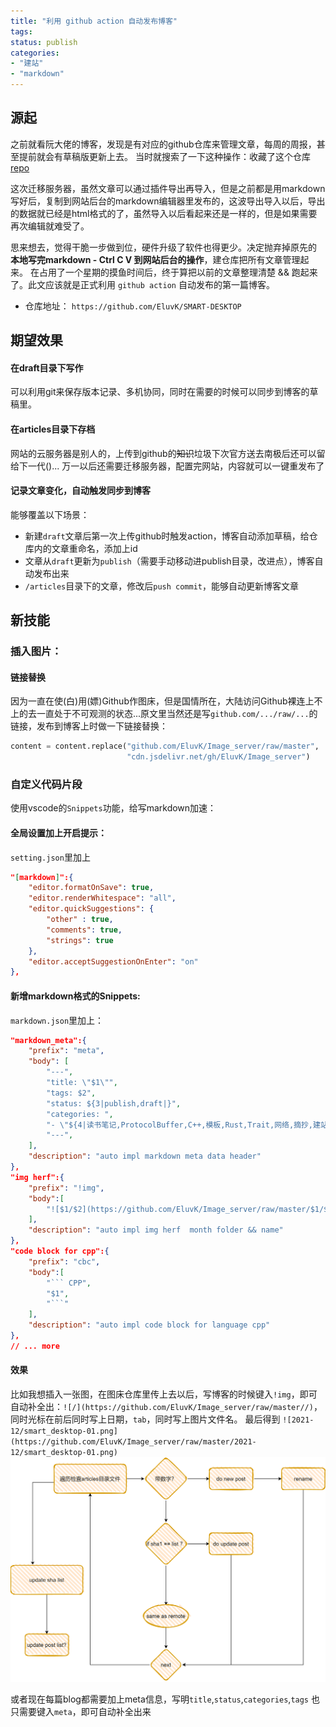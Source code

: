 ```yaml
---
title: "利用 github action 自动发布博客"
tags: 
status: publish
categories: 
- "建站"
- "markdown"
---
```


## 源起
之前就看阮大佬的博客，发现是有对应的github仓库来管理文章，每周的周报，甚至提前就会有草稿版更新上去。
当时就搜索了一下这种操作：收藏了这个仓库 [repo](https://github.com/zhaoolee/WordPressXMLRPCTools)

这次迁移服务器，虽然文章可以通过插件导出再导入，但是之前都是用markdown写好后，复制到网站后台的markdown编辑器里发布的，这波导出导入以后，导出的数据就已经是html格式的了，虽然导入以后看起来还是一样的，但是如果需要再次编辑就难受了。

思来想去，觉得干脆一步做到位，硬件升级了软件也得更少。决定抛弃掉原先的 **本地写完markdown - Ctrl C V 到网站后台的操作**，建仓库把所有文章管理起来。
在占用了一个星期的摸鱼时间后，终于算把以前的文章整理清楚 && 跑起来了。此文应该就是正式利用 `github action` 自动发布的第一篇博客。
* 仓库地址： `https://github.com/EluvK/SMART-DESKTOP`

## 期望效果

#### 在draft目录下写作
可以利用git来保存版本记录、多机协同，同时在需要的时候可以同步到博客的草稿里。

#### 在articles目录下存档
网站的云服务器是别人的，上传到github的~~知识~~垃圾下次官方送去南极后还可以留给下一代()...
万一以后还需要迁移服务器，配置完网站，内容就可以一键重发布了

#### 记录文章变化，自动触发同步到博客
能够覆盖以下场景：
* 新建`draft`文章后第一次上传github时触发action，博客自动添加草稿，给仓库内的文章重命名，添加上id
* 文章从`draft`更新为`publish`（需要手动移动进publish目录，改进点），博客自动发布出来
* `/articles`目录下的文章，修改后`push commit`，能够自动更新博客文章


## 新技能
### 插入图片：
#### 链接替换
因为一直在使(白)用(嫖)Github作图床，但是国情所在，大陆访问Github裸连上不上的去一直处于不可观测的状态...原文里当然还是写`github.com/.../raw/...`的链接，发布到博客上时做一下链接替换：
``` PYTHON
content = content.replace("github.com/EluvK/Image_server/raw/master",
                          "cdn.jsdelivr.net/gh/EluvK/Image_server")
```
### 自定义代码片段
使用vscode的`Snippets`功能，给写markdown加速：
#### 全局设置加上开启提示：
`setting.json`里加上
``` JSON
"[markdown]":{
    "editor.formatOnSave": true,
    "editor.renderWhitespace": "all",
    "editor.quickSuggestions": {
        "other" : true,
        "comments": true,
        "strings": true
    },
    "editor.acceptSuggestionOnEnter": "on"
},
```

#### 新增markdown格式的Snippets:
`markdown.json`里加上：
``` JSON
"markdown_meta":{
    "prefix": "meta",
    "body": [
        "---",
        "title: \"$1\"",
        "tags: $2",
        "status: ${3|publish,draft|}", 
        "categories: ",
        "- \"${4|读书笔记,ProtocolBuffer,C++,模板,Rust,Trait,网络,摘抄,建站,Code,PAT,数据结构,二叉树|}\"",
        "---",
    ],
    "description": "auto impl markdown meta data header"
},
"img herf":{
    "prefix": "!img",
    "body":[
        "![$1/$2](https://github.com/EluvK/Image_server/raw/master/$1/$2)"
    ],
    "description": "auto impl img herf  month folder && name"
},
"code block for cpp":{
    "prefix": "cbc",
    "body":[
        "``` CPP",
        "$1",
        "```"
    ],
    "description": "auto impl code block for language cpp"
},
// ... more
```

#### 效果
比如我想插入一张图，在图床仓库里传上去以后，写博客的时候键入`!img`，即可自动补全出：`![/](https://github.com/EluvK/Image_server/raw/master//)`，同时光标在前后同时写上日期，`tab`，同时写上图片文件名。
最后得到
`![2021-12/smart_desktop-01.png](https://github.com/EluvK/Image_server/raw/master/2021-12/smart_desktop-01.png)`
![2021-12/smart_desktop-01.png](https://github.com/EluvK/Image_server/raw/master/2021-12/smart_desktop-01.png)

或者现在每篇blog都需要加上meta信息，写明`title`,`status`,`categories`,`tags`
也只需要键入`meta`，即可自动补全出来
